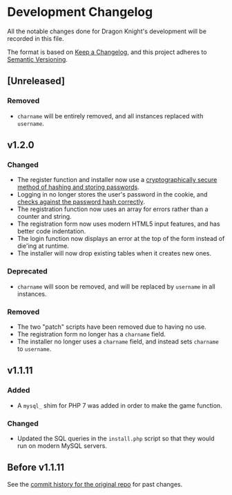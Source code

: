 # Development Changelog
All the notable changes done for Dragon Knight's development will be recorded in this file.

The format is based on [Keep a Changelog](https://keepachangelog.com/en/1.0.0/), and this project adheres to [Semantic Versioning](https://semver.org/spec/v2.0.0.html).

## [Unreleased]
### Removed
- `charname` will be entirely removed, and all instances replaced with `username`.

## v1.2.0
### Changed
- The register function and installer now use a [cryptographically secure method of hashing and storing passwords](https://www.php.net/manual/en/function.password-hash).
- Logging in no longer stores the user's password in the cookie, and [checks against the password hash correctly](https://www.php.net/manual/en/function.password-verify.php).
- The registration function now uses an array for errors rather than a counter and string.
- The registration form now uses modern HTML5 input features, and has better code indentation.
- The login function now displays an error at the top of the form instead of die'ing at runtime.
- The installer will now drop existing tables when it creates new ones.

### Deprecated
- `charname` will soon be removed, and will be replaced by `username` in all instances.

### Removed
- The two "patch" scripts have been removed due to having no use.
- The registration form no longer has a `charname` field.
- The installer no longer uses a `charname` field, and instead sets `charname` to `username`.

## v1.1.11
### Added
- A `mysql_` shim for PHP 7 was added in order to make the game function.

### Changed
- Updated the SQL queries in the `install.php` script so that they would run on modern MySQL servers.

## Before v1.1.11
See the [commit history for the original repo](https://github.com/renderse7en/dragon-knight/commits/master) for past changes.